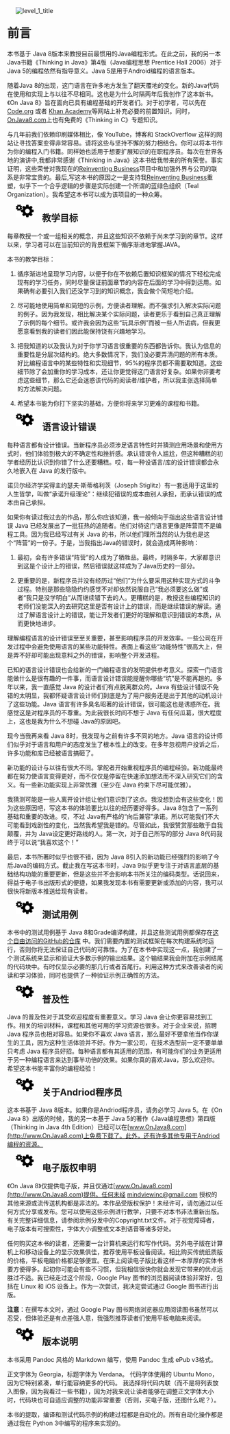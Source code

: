 
<div align="left">
<img src="https://raw.githubusercontent.com/LingCoder/OnJava8/master/images/level_1_title.png" alt="level_1_title" style="float:left;padding: 0px 20px" />
</div>

# 前言

本书基于 Java 8版本来教授目前最惯用的Java编程形式。在此之前，我的另一本Java书籍《Thinking in Java》第4版（Java编程思想 Prentice Hall 2006）对于 Java 5的编程依然有指导意义。Java 5是用于Android编程的语言版本。

随着Java 8的出现，这门语言在许多地方发生了翻天覆地的变化。新的Java代码在使用和实现上与以往不尽相同。这也是为什么时隔两年后我创作了这本新书。《On Java 8》旨在面向已具有编程基础的开发者们。对于初学者，可以先在 [Code.org](Code.org) 或者 [Khan Academy](https://www.khanacademy.org/computing/computer-programming)等网站上补充必要的前置知识。同时，[OnJava8.com](www.OnJava8.com)上也有免费的《Thinking in C》专题知识。

与几年前我们依赖印刷媒体相比，像 YouTube，博客和 StackOverflow 这样的网站让寻找答案变得非常容易。请将这些与坚持不懈的努力相结合。你可以将本书作为你的编程入门书籍。同样她也适用于想要扩展知识的在职程序员。每次在世界各地的演讲中,我都非常感谢《Thinking in Java》这本书给我带来的所有荣誉。事实证明，这些荣誉对我现在的[Reinventing Business](http://www.reinventing-business.com)项目中和加强外界与公司的联系是非常宝贵的。最后,写这本书的原因之一是支持我[Reinventing Business](http://www.reinventing-business.com)重塑，似乎下一个合乎逻辑的步骤是实际创建一个所谓的蓝绿色组织（Teal Organization）。我希望这本书可以成为该项目的一种众筹。


<div align="left">
<img src="../images/level_2_title.png" height="30px" style="padding: 0px 20px;float:left">
</div>

## 教学目标

每章教授一个或一组相关的概念，并且这些知识不依赖于尚未学习到的章节。这样以来，学习者可以在当前知识的背景框架下循序渐进地掌握JAVA。

本书的教学目标：


1. 循序渐进地呈现学习内容，以便于你在不依赖后置知识框架的情况下轻松完成现有的学习任务，同时尽量保证前面章节的内容在后面的学习中得到运用。如果确有必要引入我们还没学习到的知识概念，我会做个简短地介绍。

2. 尽可能地使用简单和简短的示例，方便读者理解。而不强求引入解决实际问题的例子。因为我发现，相比解决某个实际问题，读者更乐于看到自己真正理解了示例的每个细节。或许我会因为这些“玩具示例”而被一些人所诟病，但我更愿意看到我的读者们因此能保持饶有兴趣地学习。

3. 把我知道的以及我认为对于你学习语言很重要的东西都告诉你。我认为信息的重要性是分层次结构的。绝大多数情况下，我们没必要弄清问题的所有本质。好比编程语言中的某些特性和实现细节，95%的程序员都不需要取知道。这些细节除了会加重你的学习成本，还让你更觉得这门语言好复杂。如果你非要考虑这些细节，那么它还会迷惑该代码的阅读者/维护者，所以我主张选择简单的方法解决问题。

4. 希望本书能为你打下坚实的基础，方便你将来学习更难的课程和书籍。


<div align="left">
<img src="../images/level_2_title.png" height="30px" style="padding: 0px 20px;float:left">
</div>

## 语言设计错误

每种语言都有设计错误。当新程序员必须涉足语言特性时并猜测应用场景和使用方式时，他们体验到极大的不确定性和挫折感。承认错误令人尴尬，但这种糟糕的初学者经历比认识到你错了什么还要糟糕。哎，每一种设语言/库的设计错误都会永久地嵌入在 Java 的发行版中。

诺贝尔经济学奖得主约瑟夫·斯蒂格利茨（Joseph Stiglitz）有一套适用于这里的人生哲学，叫做“承诺升级理论”：继续犯错误的成本由别人承担，而承认错误的成本由自己承担。

如果你有读过我过去的作品，那么你应该知道，我一般倾向于指出这些语言设计错误 Java 已经发展出了一批狂热的追随者。他们对待这门语言更像是阵营而不是编程工具。因为我已经写过有关 Java 的书，所以他们理所当然的认为我也是这个“阵营”的一份子。于是，当我指出Java的错误时，就会造成两种影响：

1. 最初，会有许多错误“阵营”的人成为了牺牲品。最终，时隔多年，大家都意识到这是个设计上的错误，然后错误就这样成为了Java历史的一部分。

2. 更重要的是，新程序员并没有经历过“他们”为什么要采用这种实现方式的斗争过程。特别是那些隐隐约约感觉不对却依然说服自己“我必须要这么做”或者“我只是没学明白”从而继续错下去的人。更糟糕的是，教授这些编程知识的老师们没能深入的去研究这里是否有设计上的错误，而是继续错误的解读。通过了解语言设计上的错误，能让开发者们更好的理解和意识到错误的本质，从而更快地进步。

理解编程语言的设计错误至至关重要，甚至影响程序员的开发效率。一些公司在开发过程中会避免使用语言的某些功能特性。表面上看这些“功能特性”很高大上，但是弄不好却可能出现意料之外的错误，影响整个开发进程。

已知的语言设计错误也会给新的一门编程语言的发明提供参考意义。探索一门语言能做什么是很有趣的一件事，而语言设计错误能提醒你哪些“坑”是不能再趟的。多年以来，我一直感觉 Java 的设计者们有点脱离群众的。Java 有些设计错误不免错的太明显，我都怀疑语言设计师们到底是为了用户服务还是出于其他的动机设计了这些功能。Java 语言有许多臭名昭著的设计错误，很可能这也是诱惑所在。我感觉这是对程序员的不尊重。为此我很长时间不想于 Java 有任何瓜葛，很大程度上，这也是我为什么不想碰 Java的原因吧。

现今当我再来看 Java 8时，我发现与之前有许多不同的地方。Java 语言的设计师们似乎对于语言和用户的态度发生了根本性上的改变。在多年忽视用户投诉之后，许多功能和库已经被语言搞砸了。

新功能的设计与以往有很大不同。掌舵者开始重视程序员的编程经验。新功能最终都在努力使语言变得更好，而不仅仅是停留在快速添加想法而不深入研究它们的含义。有一些新功能实现上非常优雅（至少在 Java 约束下尽可能优雅）。

我猜测可能是一些人离开设计组让他们意识到了这点。我没想到会有这些变化！因为这些原因吧，写这本书的体验要比以往的经历要好得多。Java 8包含了一系列基础和重要的改进。哎，不过 Java有严格的“向后兼容”承诺。所以可能我们不大可能看到戏剧性的变化，当然我希望我是错的。尽管如此，我很赞赏那些敢于自我颠覆，并为 Java设定更好路线的人。第一次，对于自己所写的部分 Java 8代码我终于可以说“我喜欢这个！”

最后，本书所著时似乎也很不错，因为 Java 8引入的新功能已经强烈的影响了今后Java的编码方式。截止我在写这本书时，Java 9似乎更专注于对语言底层的基础结构功能的重要更新，但是这些并不会影响本书所关注的编码类型。话说回来，得益于电子书出版形式的便捷，如果我发现本书有需要更新或添加的内容，我可以很快将新版本推送给现有读者。


<div align="left">
<img src="../images/level_2_title.png" height="30px" style="padding: 0px 20px;float:left">
</div>

## 测试用例

本书中的测试用例基于 Java 8和Grade编译构建，并且这些测试用例都保存在[这个自由访问的GitHub的仓库](https://github.com/BruceEckel/OnJava8-Examples) 中。我们需要内置的测试框架在每次构建系统时运行，否则你将无法保证自己代码的可靠性。为了在本书中实现这一点，我创建了一个测试系统来显示和验证大多数示例的输出结果。这个输结果我会附加在示例结尾的代码块中。有时仅显示必要的那几行或者首尾行。利用这种方式来改善读者的阅读和学习体验，同时也提供了一种验证示例正确性的方法。


<div align="left">
<img src="../images/level_2_title.png" height="30px" style="padding: 0px 20px;float:left">
</div>

## 普及性

Java 的普及性对于其受欢迎程度有重要意义。学习 Java 会让你更容易找到工作。相关的培训材料，课程和其他可用的学习资源也很多。对于企业来说，招聘 Java 程序员也相对容易。如果你不喜欢 Java 语言，那么最好不要拿他当作你谋生的工具，因为这种生活体验并不好。作为一家公司，在技术选型前一定不要单单只考虑 Java 程序员好招。每种语言都有其适用的范围，有可能你们的业务更适用于另一种编程语言来达到事半功倍的效果。如果你真的喜欢Java，那么欢迎你。希望这本书能丰富你的编程经验！


<div align="left" style="">
<img src="../images/level_2_title.png" height="30px" style="padding: 0px 20px;float:left">
</div>

## 关于Andriod程序员

这本书基于 Java 8版本。如果你是Andriod程序员，请务必学习 Java 5。在《On Java 8》出版的时候，我的另一本基于 Java 5的著作《Java编程思想》第四版（Thinking in Java 4th Edition）已经可以在[www.OnJava8.com](http://www.OnJava8.com)上免费下载了。此外，还有许多其他专用于Andriod编程的资源。


<div align="left" style="">
<img src="../images/level_2_title.png" height="30px" style="padding: 0px 20px;float:left">
</div>

## 电子版权申明

《On Java 8》仅提供电子版，并且仅通过[www.OnJava8.com](http://www.OnJava8.com)提供。任何未经 <mindviewinc@gmail.com> 授权的其他来源或流传送机构都是非法的。本作品受版权保护！未经许可，请勿通过以任何方式分享或发布。您可以使用这些示例进行教学，只要不对本书非法重新出版。有关完整详细信息，请参阅示例分发中的Copyright.txt文件。对于视觉障碍者，电子版本有可搜索性，字体大小调整或文本到语音等诸多好处。

任何购买这本书的读者，还需要一台计算机来运行和写作代码。另外电子版在计算机上和移动设备上的显示效果俱佳，推荐使用平板设备阅读。相比购买传统纸质版的价格，平板电脑价格都足够便宜。在床上阅读电子版比看这样一本厚厚的实体书要方便得多。起初你可能会有些不习惯，但我相信很快你就会发现它带来的优点远胜过不适。我已经走过这个阶段，Google Play 图书的浏览器阅读体验非常好，包括在 Linux 和 iOS 设备上。作为一次尝试，我决定尝试通过 Google 图书进行出版。

**注意**：在撰写本文时，通过 Google Play 图书网络浏览器应用阅读图书虽然可以忍受，但体验还是有点差强人意，我强烈推荐读者们使用平板电脑来阅读。


<div align="left" style="">
<img src="../images/level_2_title.png" height="30px" style="padding: 0px 20px;float:left">
</div>

## 版本说明

本书采用 Pandoc 风格的 Markdown 编写，使用 Pandoc 生成 ePub v3格式。

正文字体为 Georgia，标题字体为 Verdana。 代码字体使用的 Ubuntu Mono，因为它特别紧凑，单行能容纳更多的代码。 我选择将代码内联（而不是将列表放入图像，因为我看过一些书籍），因为对我来说让读者能够在调整正文字体大小时，代码块也可自适应调整的功能非常重要（否则，买电子版，还图什么呢？）。

本书的提取，编译和测试代码示例的构建过程都是自动化的。所有自动化操作都是通过我在 Python 3中编写的程序来实现的。



<!-- 分页 -->
<div style="page-break-after: always;"></div>
